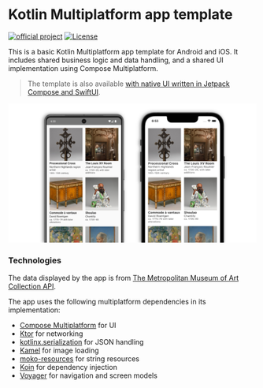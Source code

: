 # Kotlin Multiplatform app template

[![official project](http://jb.gg/badges/official.svg)](https://confluence.jetbrains.com/display/ALL/JetBrains+on+GitHub)
[![License](https://img.shields.io/badge/License-Apache_2.0-blue.svg)](https://opensource.org/licenses/Apache-2.0)

This is a basic Kotlin Multiplatform app template for Android and iOS. It includes shared business logic and data handling, and a shared UI implementation using Compose Multiplatform.

> The template is also available [with native UI written in Jetpack Compose and SwiftUI](https://github.com/kotlin/KMP-App-Template-Native).

![Screenshots of the app](images/screenshots.png)

### Technologies

The data displayed by the app is from [The Metropolitan Museum of Art Collection API](https://metmuseum.github.io/).

The app uses the following multiplatform dependencies in its implementation:

- [Compose Multiplatform](https://jb.gg/compose) for UI
- [Ktor](https://ktor.io/) for networking
- [kotlinx.serialization](https://github.com/Kotlin/kotlinx.serialization) for JSON handling
- [Kamel](https://github.com/Kamel-Media/Kamel) for image loading
- [moko-resources](https://github.com/icerockdev/moko-resources) for string resources
- [Koin](https://github.com/InsertKoinIO/koin) for dependency injection
- [Voyager](https://github.com/adrielcafe/voyager) for navigation and screen models
